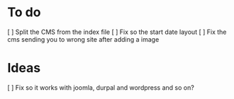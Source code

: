 # To do
[ ] Split the CMS from the index file
[ ] Fix so the start date layout
[ ] Fix the cms sending you to wrong site after adding a image

# Ideas
[ ] Fix so it works with joomla, durpal and wordpress and so on?
